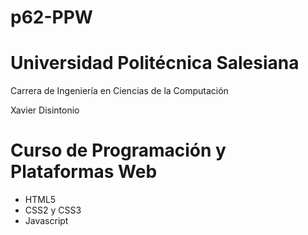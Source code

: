 # p62-PPW

# Universidad Politécnica Salesiana
Carrera de Ingeniería en Ciencias de la Computación

Xavier Disintonio

# Curso de Programación y Plataformas Web

- HTML5
- CSS2 y CSS3
- Javascript


